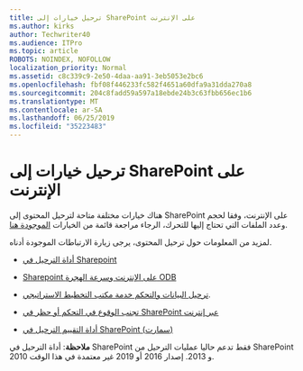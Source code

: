 ```yaml
---
title: ترحيل خيارات إلى SharePoint على الإنترنت
ms.author: kirks
author: Techwriter40
ms.audience: ITPro
ms.topic: article
ROBOTS: NOINDEX, NOFOLLOW
localization_priority: Normal
ms.assetid: c8c339c9-2e50-4daa-aa91-3eb5053e2bc6
ms.openlocfilehash: fbf08f446233fc582f4651a60dfa9a31dda270a8
ms.sourcegitcommit: 204c8fadd59a597a18ebde24b3c63fbb656ec1b6
ms.translationtype: MT
ms.contentlocale: ar-SA
ms.lasthandoff: 06/25/2019
ms.locfileid: "35223483"
---
```

# <a name="migrate-options-to-sharepoint-online"></a>ترحيل خيارات إلى SharePoint على الإنترنت

هناك خيارات مختلفة متاحة لترحيل المحتوى إلى SharePoint على الإنترنت، وفقا لحجم وعدد الملفات التي تحتاج إليها للتحرك، الرجاء مراجعة قائمة من الخيارات [الموجودة هنا](https://docs.microsoft.com/sharepointmigration/migrate-to-sharepoint-online).

لمزيد من المعلومات حول ترحيل المحتوى، يرجى زيارة الارتباطات الموجودة أدناه.

- [أداة الترحيل في Sharepoint](https://docs.microsoft.com/sharepointmigration/introducing-the-sharepoint-migration-tool)

- [Sharepoint على الإنترنت وسرعة الهجرة ODB](https://docs.microsoft.com/sharepointmigration/sharepoint-online-and-onedrive-migration-speed)

- [ترحيل البيانات والتحكم خدمة مكتب التخطيط الاستراتيجي](https://blogs.technet.microsoft.com/sposupport/2017/08/12/data-migration-and-spo-service-throttling/).


- [تجنب الوقوع في التحكم أو حظر في SharePoint عبر إنترنت](https://docs.microsoft.com/sharepoint/dev/general-development/how-to-avoid-getting-throttled-or-blocked-in-sharepoint-online)

- [أداة التقييم الترحيل في SharePoint (سمارت)](https://www.microsoft.com/download/details.aspx?id=53598&amp;751be11f-ede8-5a0c-058c-2ee190a24fa6=True)

**ملاحظة**: أداة الترحيل في SharePoint فقط تدعم حاليا عمليات الترحيل من SharePoint 2010 و 2013. إصدار 2016 أو 2019 غير معتمدة في هذا الوقت.
